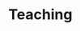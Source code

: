 ---
title: Teaching
summary: Courses I have taught
type: landing

cascade:
  - _target:
      kind: page
    params:
      show_breadcrumb: true

sections:
  - block: collection
    id: teaching
    content:
      title: Teaching
      text: I taught in the Math Department at Western Washington University for 6 years (2014-2019). Here is a list of courses I taught.MATH 112 - Algebra MATH 114 - Precalculus 1.
      filters:
        folders:
          - teaching
    design:
      date_format: '2006'
      view: article-grid
      fill_image: false
      columns: 3
---